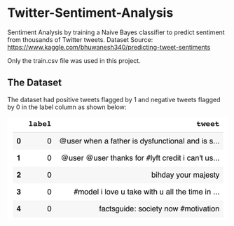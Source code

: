 # Twitter-Sentiment-Analysis
Sentiment Analysis by training a Naive Bayes classifier to predict sentiment from thousands of Twitter tweets.
Dataset Source: https://www.kaggle.com/bhuwanesh340/predicting-tweet-sentiments

Only the train.csv file was used in this project.


## The Dataset

The dataset had positive tweets flagged by 1 and negative tweets flagged by 0 in the label column as shown below:

![alt text](https://github.com/alizaazizlakho/Twitter-Sentiment-Analysis/blob/main/pictures/dataset.png)
